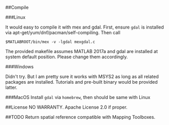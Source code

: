 ##Compile

###Linux

It would easy to compile it with mex and gdal. First, ensure `gdal` is installed via apt-get/yum/dnf/pacman/self-compiling. Then call

`$MATLABROOT/bin/mex -v -lgdal mexgdal.c`

The provided makefile assumes MATLAB 2017a and gdal are installed at system default position. Please change them accordingly.

###Windows

Didn't try. But I am pretty sure it works with MSYS2 as long as all related packages are installed. Tutorials and pre-built binary would be provided latter.

###MacOS
Install `gdal` via `homebrew`, then should be same with Linux

##License
NO WARRANTY. Apache License 2.0 if proper.

##TODO
Return spatial reference compatible with Mapping Toolboxes.

